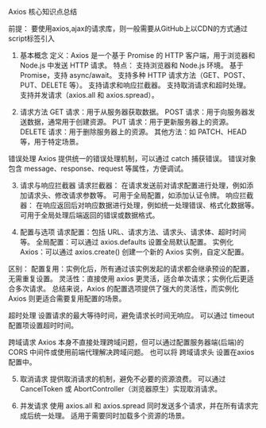Axios 核心知识点总结

前提：
要使用axios,ajax的请求库，则一般需要从GitHub上以CDN的方式通过script标签引入


1. 基本概念
定义：Axios 是一个基于 Promise 的 HTTP 客户端，用于浏览器和 Node.js 中发送 HTTP 请求。
特点：
支持浏览器和 Node.js 环境。
基于 Promise，支持 async/await。
支持多种 HTTP 请求方法（GET、POST、PUT、DELETE 等）。
支持请求和响应拦截器。
支持取消请求和超时处理。
支持并发请求（axios.all 和 axios.spread）。

2. 请求方法
GET 请求：用于从服务器获取数据。
POST 请求：用于向服务器发送数据，通常用于创建资源。
PUT 请求：用于更新服务器上的资源。
DELETE 请求：用于删除服务器上的资源。
其他方法：如 PATCH、HEAD 等，用于特定场景。

错误处理
Axios 提供统一的错误处理机制，可以通过 catch 捕获错误。
错误对象包含 message、response、request 等属性，方便调试。

3. 请求与响应拦截器 
请求拦截器：
在请求发送前对请求配置进行处理，例如添加请求头、修改请求参数等。
可用于全局配置，如添加认证令牌。
响应拦截器：
在响应返回后对响应数据进行处理，例如统一处理错误、格式化数据等。
可用于全局处理后端返回的错误或数据格式。

4. 配置与选项
请求配置：包括 URL、请求方法、请求头、请求体、超时时间等。
全局配置：可以通过 axios.defaults 设置全局默认配置。
实例化 Axios：可以通过 axios.create() 创建一个新的 Axios 实例，自定义配置。

区别：
配置复用：实例化后，所有通过该实例发起的请求都会继承预设的配置，无需重复设置。
灵活性：直接使用 axios 更灵活，适合单次请求；实例化后更适合多次请求。
总结来说，Axios 的配置选项提供了强大的灵活性，而实例化 Axios 则更适合需要复用配置的场景。

超时处理
设置请求的最大等待时间，避免请求长时间无响应。
可以通过 timeout 配置项设置超时时间。

跨域请求
Axios 本身不直接处理跨域问题，但可以通过配置服务器端(后端)的 CORS 中间件或使用前端代理解决跨域问题。
也可以将 跨域请求头 设置在axios配置中。

5. 取消请求
提供取消请求的机制，避免不必要的资源浪费。
可以通过 CancelToken 或 AbortController（浏览器原生）实现取消请求。


6. 并发请求
使用 axios.all 和 axios.spread 同时发送多个请求，并在所有请求完成后统一处理。
适用于需要同时加载多个资源的场景。



